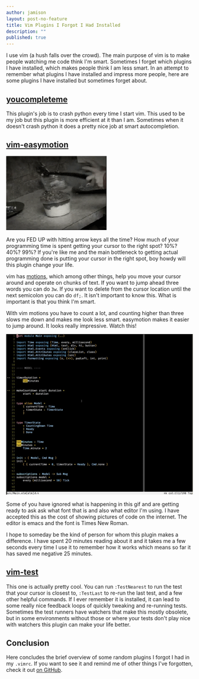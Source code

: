 ```yaml
---
author: jamison
layout: post-no-feature
title: Vim Plugins I Forgot I Had Installed
description: ""
published: true
---
```


I use vim (a hush falls over the crowd). The main purpose of vim is to make people watching me code think I'm smart. Sometimes I forget which plugins I have installed, which makes people think I am less smart. In an attempt to remember what plugins I have installed and impress more people, here are some plugins I have installed but sometimes forget about.


## [youcompleteme](https://github.com/Valloric/YouCompleteMe)
This plugin's job is to crash python every time I start vim. This used to be my job but this plugin is more efficient at it than I am. Sometimes when it doesn't crash python it does a pretty nice job at smart autocompletion.

## [vim-easymotion](https://github.com/easymotion/vim-easymotion)

![someone trying to put a lid on a weird food dish like in an infomercial][infomercial]

Are you FED UP with hitting arrow keys all the time? How much of your programming time is spent getting your cursor to the right spot? 10%? 40%? 99%? If you're like me and the main bottleneck to getting actual programming done is putting your cursor in the right spot, boy howdy will this plugin change your life.

vim has [motions](http://vim.wikia.com/wiki/Moving_around), which among other things, help you move your cursor around and operate on chunks of text. If you want to jump ahead three words you can do `3w`. If you want to delete from the cursor location until the next semicolon you can do `df;`. It isn't important to know this. What is important is that you think I'm smart.

With vim motions you have to count a lot, and counting higher than three slows me down and makes me look less smart. easymotion makes it easier to jump around. It looks really impressive. Watch this!

![demo of easymotion plugin][easymotion]

Some of you have ignored what is happening in this gif and are getting ready to ask ask what font that is and also what editor I'm using. I have accepted this as the cost of showing pictures of code on the internet. The editor is emacs and the font is Times New Roman.

I hope to someday be the kind of person for whom this plugin makes a difference. I have spent 20 minutes reading about it and it takes me a few seconds every time I use it to remember how it works which means so far it has saved me negative 25 minutes.

## [vim-test](https://github.com/janko-m/vim-test)

This one is actually pretty cool. You can run `:TestNearest` to run the test that your cursor is closest to, `:TestLast` to re-run the last test, and a few other helpful commands. If I ever remember it is installed, it can lead to some really nice feedback loops of quickly tweaking and re-running tests. Sometimes the test runners have watchers that make this mostly obsolete, but in some environments without those or where your tests don't play nice with watchers this plugin can make your life better.

## Conclusion
Here concludes the brief overview of some random plugins I forgot I had in my `.vimrc`. If you want to see it and remind me of other things I've forgotten, check it out [on GitHub](https://github.com/jergason/dotfiles/blob/master/.vimrc).

[infomercial]: /images/infomercial.gif
[easymotion]: /images/easymotion.gif
